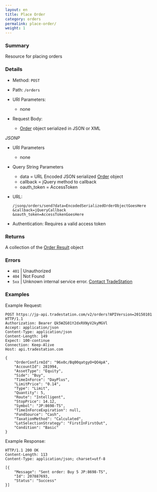 ```yaml
---
layout: en
title: Place Order
category: orders
permalink: place-order/
weight: 1
---
```


### Summary

Resource for placing orders

### Details

* Method: `POST`
* Path: `/orders`
* URI Parameters:

  * none
* Request Body:

  * [Order](../../objects/order) object serialized in JSON or XML

*JSONP*

* URI Parameters

  * none
* Query String Parameters
  * data = URL Encoded JSON serialized [Order](../../objects/order) object
  * callback = jQuery method to callback
  * oauth_token = AccessToken
* URL:

      /jsonp/orders/send?data=EncodedSerializedOrderObjectGoesHere
      &callback=jQueryCallback
      &oauth_token=AccessTokenGoesHere
* Authentication: Requires a valid access token

### Returns    

A collection of the [Order Result](../../objects/order-result) object

### Errors

* `401` | Unauthorized
* `404` | Not Found
* `5xx` | Unknown internal service error. [Contact TradeStation
](mailto:webapi@tradestation.com)

### Examples

Example Request:

    POST https://jp-api.tradestation.com/v2/orders?APIVersion=20150101 HTTP/1.1
    Authorization: Bearer Qk5WZG01Y2dxRXNyV2kyMGVl
    Accept: application/json
    Content-Type: application/json
    Content-Length: 149
    Expect: 100-continue
    Connection: Keep-Alive
    Host: api.tradestation.com
    
    {
        "OrderConfirmId": "96x0c/Bq00qatgyO+QO4pA",
        "AccountId": 281994,
        "AssetType": "Equity",
        "Side": "Buy",
        "TimeInForce": "DayPlus",
        "LimitPrice": "0.14",
        "Type": "Limit",
        "Quantity": 5,
        "Route": "Intelligent",
        "StopPrice": 14.12,
        "Symbol": "JP:8698-TS",
        "TimeInForceExpiration": null,
        "FundSource": "Cash",
        "TaxationMethod": "Calculated",
        "LotSelectionStrategy": "FirstInFirstOut",
        "Condition": "Basic"
    }

Example Response:

    HTTP/1.1 200 OK
    Content-Length: 113
    Content-Type: application/json; charset=utf-8
    
    [{
        "Message": "Sent order: Buy 5 JP:8698-TS",
        "Id": 207887693,
        "Status": "Success"
    }]

